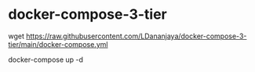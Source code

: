 # docker-compose-3-tier


  wget https://raw.githubusercontent.com/LDananjaya/docker-compose-3-tier/main/docker-compose.yml
  
  docker-compose up -d
  
